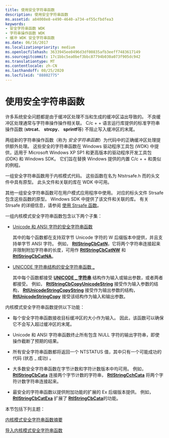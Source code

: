 ```yaml
---
title: 使用安全字符串函数
description: 使用安全字符串函数
ms.assetid: a84008e8-e490-4640-a734-ef55cfbdfea3
keywords:
- 安全字符串函数 WDK
- 字符串操作函数 WDK
- 缓冲 WDK 安全字符串函数
ms.date: 06/16/2017
ms.localizationpriority: medium
ms.openlocfilehash: 3633945ee0496d3df00835afb3eeff7483617149
ms.sourcegitcommit: 17c1bbc5ea0bef3bbc87794b030a073f905dc942
ms.translationtype: MT
ms.contentlocale: zh-CN
ms.lasthandoff: 08/25/2020
ms.locfileid: "88802775"
---
```

# <a name="using-safe-string-functions"></a>使用安全字符串函数





许多系统安全问题都是由于缓冲区处理不当和生成的缓冲区溢出导致的。 不良缓冲区处理通常与字符串操作操作相关联。 C/c + + 语言运行库提供的标准字符串操作函数 (**strcat**、 **strcpy**、 **sprintf**等) 不阻止写入缓冲区的末尾。

两组新的字符串操作函数（称为 *安全字符串函数*）为代码中的正确缓冲区处理提供额外处理。 这些安全的字符串函数在 Windows 驱动程序工具包 (WDK) 中提供，适用于 Microsoft Windows XP SP1 和更高版本的驱动程序开发工具包 (DDK) 和 Windows SDK。 它们旨在替换 Windows 提供的内置 C/c + + 和类似的例程。

一组安全字符串函数用于内核模式代码。 这些函数在名为 Ntstrsafe.h 而的头文件中具有原型。 此头文件和关联的库在 WDK 中可用。

其他一组安全字符串函数可在用户模式应用程序中使用。 对应的标头文件 Strsafe 包含这些函数的原型。 Windows SDK 中提供了该文件和关联的库。 有关 Strsafe 的详细信息，请参阅 [使用 Strsafe 函数](https://go.microsoft.com/fwlink/p/?linkid=165522)。

一组内核模式安全字符串函数包含以下两个子集：

-   [Unicode 和 ANSI 字符的安全字符串函数](https://docs.microsoft.com/windows-hardware/drivers/ddi/index)

    其中的每个函数都在支持双字节 Unicode 字符的 W 后缀版本中提供，并且支持单字节 ANSI 字符。 例如， [**RtlStringCbCatN**](https://docs.microsoft.com/windows-hardware/drivers/ddi/ntstrsafe/nf-ntstrsafe-rtlstringcbcatna)，它将两个字符串连接起来并限制附加字符串的长度，可用作 [**RtlStringCbCatNW**](https://docs.microsoft.com/windows-hardware/drivers/ddi/ntstrsafe/nf-ntstrsafe-rtlstringcbcatnw) 和 [**RtlStringCbCatNA**](https://docs.microsoft.com/windows-hardware/drivers/ddi/ntstrsafe//nf-ntstrsafe-rtlstringcbcatna)。

-   [UNICODE 字符串结构的安全字符串函数 \_](https://docs.microsoft.com/windows-hardware/drivers/ddi/index)

    其中每个函数都接受 [**UNICODE \_ 字符串**](https://docs.microsoft.com/windows-hardware/drivers/ddi/wudfwdm/ns-wudfwdm-_unicode_string) 结构作为输入或输出参数，或者两者都接受。 例如， [**RtlStringCbCopyUnicodeString**](https://docs.microsoft.com/windows-hardware/drivers/ddi/ntstrsafe/nf-ntstrsafe-rtlstringcbcopyunicodestring) 接受作为输入参数的结构， [**RtlUnicodeStringCopyString**](https://docs.microsoft.com/windows-hardware/drivers/ddi/ntstrsafe/nf-ntstrsafe-rtlunicodestringcopystring) 接受作为输出参数的结构， [**RtlUnicodeStringCopy**](https://docs.microsoft.com/windows-hardware/drivers/ddi/ntstrsafe/nf-ntstrsafe-rtlunicodestringcopy) 接受该结构作为输入和输出参数。

内核模式安全字符串函数提供以下功能：

-   每个安全字符串函数接收目标缓冲区的大小作为输入。 因此，该函数可以确保它不会写入超过缓冲区的末尾。

-   Unicode 和 ANSI 字符串函数终止所有包含 NULL 字符的输出字符串，即使操作截断了预期的结果。

-   所有安全字符串函数都将返回一个 NTSTATUS 值，其中只有一个可能成功的代码 (状态 \_ 成功) 。

-   大多数安全字符串函数在字节计数和字符计数版本中均可用。 例如， [**RtlStringCbCata**](https://docs.microsoft.com/windows-hardware/drivers/ddi/ntstrsafe/nf-ntstrsafe-rtlstringcbcata) 连接两个字节计数的字符串， [**RtlStringCchCata**](https://docs.microsoft.com/windows-hardware/drivers/ddi/ntstrsafe/nf-ntstrsafe-rtlstringcchcata) 将两个字符计数字符串连接起来。

-   最安全的字符串函数以提供附加功能的扩展的 Ex 后缀版本提供。 例如， [**RtlStringCbCatExa**](https://docs.microsoft.com/windows-hardware/drivers/ddi/ntstrsafe/nf-ntstrsafe-rtlstringcbcatexa) 扩展了 [**RtlStringCbCata**](https://docs.microsoft.com/windows-hardware/drivers/ddi/ntstrsafe/nf-ntstrsafe-rtlstringcbcata)的功能。

本节包括下列主题：

[内核模式安全字符串函数摘要](summary-of-kernel-mode-safe-string-functions.md)

[导入内核模式安全字符串函数](importing-kernel-mode-safe-string-functions.md)

 

 




